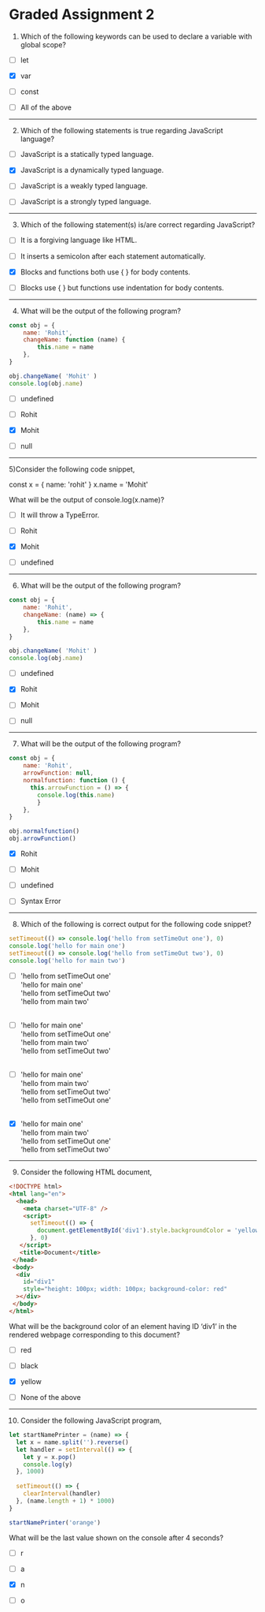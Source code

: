 # Graded Assignment 2

1) Which of the following keywords can be used to declare a variable with global scope?
- [ ] let

- [x] var

- [ ] const

- [ ] All of the above
____
2) Which of the following statements is true regarding JavaScript language?

- [ ] JavaScript is a statically typed language.

- [x] JavaScript is a dynamically typed language.

- [ ] JavaScript is a weakly typed language.

- [ ] JavaScript is a strongly typed language.
____
3) Which of the following statement(s) is/are correct regarding JavaScript?

- [ ] It is a forgiving language like HTML.

- [ ] It inserts a semicolon after each statement automatically.

- [x] Blocks and functions both use { } for body contents.

- [ ] Blocks use { } but functions use indentation for body contents.
____
4) What will be the output of the following program?
```js
const obj = {
    name: 'Rohit',
    changeName: function (name) {
        this.name = name
    },
}

obj.changeName( 'Mohit' )
console.log(obj.name)
```
- [ ] undefined

- [ ] Rohit

- [x] Mohit

- [ ] null
____
5)Consider the following code snippet,

   const x = { name: 'rohit' }
   x.name = 'Mohit'

What will be the output of console.log(x.name)?

- [ ] It will throw a TypeError.

- [ ] Rohit

- [x] Mohit

- [ ] undefined
____
6) What will be the output of the following program?
```js
const obj = {
    name: 'Rohit',
    changeName: (name) => {
        this.name = name
    },
}

obj.changeName( 'Mohit' )
console.log(obj.name)
```
- [ ] undefined

- [x] Rohit

- [ ] Mohit

- [ ] null
____
7) What will be the output of the following program?
```js
const obj = {
    name: 'Rohit',
    arrowFunction: null,
    normalfunction: function () {
      this.arrowFunction = () => {
        console.log(this.name)
        }
    },
}

obj.normalfunction()
obj.arrowFunction()
```
- [x] Rohit

- [ ] Mohit

- [ ] undefined

- [ ] Syntax Error
____
8) Which of the following is correct output for the following code snippet?
```js
setTimeout(() => console.log('hello from setTimeOut one'), 0)
console.log('hello for main one')
setTimeout(() => console.log('hello from setTimeOut two'), 0)
console.log('hello for main two')
```
- [ ] 'hello from setTimeOut one'</br>
'hello for main one'</br>
'hello from setTimeOut two'</br>
'hello from main two'</br></br>

- [ ] 'hello for main one'</br>
'hello from setTimeOut one'</br>
'hello from main two'</br>
'hello from setTimeOut two'</br></br>

- [ ] 'hello for main one'</br>
'hello from main two'</br>
‘hello from setTimeOut two'</br>
'hello from setTimeOut one'</br></br>

- [x] 'hello for main one'</br>
'hello from main two'</br>
'hello from setTimeOut one'</br>
‘hello from setTimeOut two'</br>
____
9) Consider the following HTML document,
```html
<!DOCTYPE html>
<html lang="en">
  <head>
    <meta charset="UTF-8" />
    <script>
      setTimeout(() => {
        document.getElementById('div1').style.backgroundColor = 'yellow'
      }, 0)
   </script>
   <title>Document</title>
 </head>
 <body>
  <div
    id="div1"
    style="height: 100px; width: 100px; background-color: red"
  ></div>
 </body>
</html>
```
What will be the background color of an element having ID ‘div1’ in the rendered webpage corresponding to this document?

- [ ] red

- [ ] black

- [x] yellow

- [ ] None of the above
____
10) Consider the following JavaScript program,
```js
let startNamePrinter = (name) => {
  let x = name.split('').reverse()
  let handler = setInterval(() => {
    let y = x.pop()
    console.log(y)
  }, 1000)
  
  setTimeout(() => {
    clearInterval(handler)
  }, (name.length + 1) * 1000)
}

startNamePrinter('orange')
```
What will be the last value shown on the console after 4 seconds?

- [ ] r

- [ ] a

- [x] n

- [ ] o
